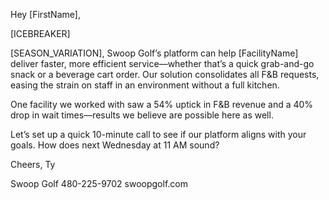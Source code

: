 Hey [FirstName],

[ICEBREAKER]

[SEASON_VARIATION], Swoop Golf’s platform can help [FacilityName] deliver faster, more efficient service—whether that’s a quick grab-and-go snack or a beverage cart order. Our solution consolidates all F&B requests, easing the strain on staff in an environment without a full kitchen.

One facility we worked with saw a 54% uptick in F&B revenue and a 40% drop in wait times—results we believe are possible here as well.

Let’s set up a quick 10-minute call to see if our platform aligns with your goals. How does next Wednesday at 11 AM sound?

Cheers,
Ty

Swoop Golf
480-225-9702
swoopgolf.com
